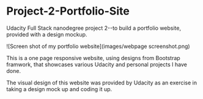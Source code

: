 # Project-2-Portfolio-Site
Udacity Full Stack nanodegree project 2--to build a portfolio website, provided with a design mockup. 

![Screen shot of my portfolio website](images/webpage screenshot.png)

This is a one page responsive website, using designs from Bootstrap framwork, that showcases various Udacity and personal projects I have done.

The visual design of this website was provided by Udacity as an exercise in taking a design mock up and coding it up. 
